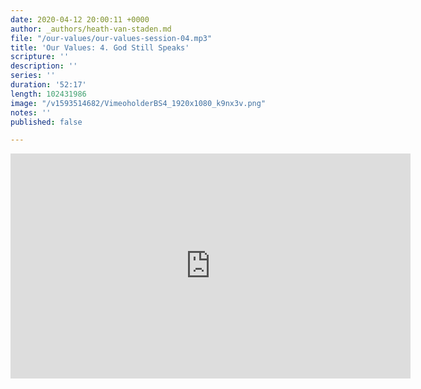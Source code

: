 ```yaml
---
date: 2020-04-12 20:00:11 +0000
author: _authors/heath-van-staden.md
file: "/our-values/our-values-session-04.mp3"
title: 'Our Values: 4. God Still Speaks'
scripture: ''
description: ''
series: ''
duration: '52:17'
length: 102431986
image: "/v1593514682/VimeoholderBS4_1920x1080_k9nx3v.png"
notes: ''
published: false

---
```

<iframe src="https://player.vimeo.com/video/431752088" width="640" height="360" frameborder="0" allow="autoplay; fullscreen" allowfullscreen></iframe>